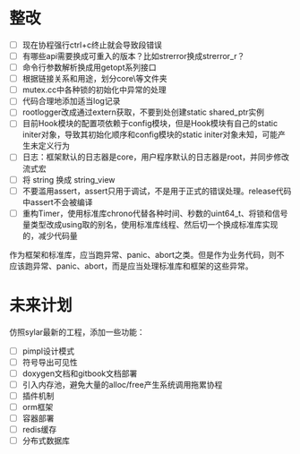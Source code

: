 # 整改

- [ ] 现在协程强行ctrl+c终止就会导致段错误
- [ ] 有哪些api需要换成可重入的版本？比如strerror换成strerror_r？
- [ ] 命令行参数解析换成用getopt系列接口
- [ ] 根据链接关系和用途，划分core\等文件夹
- [ ] mutex.cc中各种锁的初始化中异常的处理
- [ ] 代码合理地添加适当log记录
- [ ] rootlogger改成通过extern获取，不要到处创建static shared_ptr实例
- [ ] 目前Hook模块的配置项依赖于config模块，但是Hook模块有自己的static initer对象，导致其初始化顺序和config模块的static initer对象未知，可能产生未定义行为
- [ ] 日志：框架默认的日志器是core，用户程序默认的日志器是root，并同步修改流式宏
- [ ] 将 string 换成 string_view
- [ ] 不要滥用assert，assert只用于调试，不是用于正式的错误处理。release代码中assert不会被编译
- [ ] 重构Timer，使用标准库chrono代替各种时间、秒数的uint64_t、将锁和信号量类型改成using取的别名，使用标准库线程、然后切一个换成标准库实现的，减少代码量

作为框架和标准库，应当跑异常、panic、abort之类。但是作为业务代码，则不应该跑异常、panic、abort，而是应当处理标准库和框架的这些异常。

# 未来计划

仿照sylar最新的工程，添加一些功能：

- [ ] pimpl设计模式
- [ ] 符号导出可见性
- [ ] doxygen文档和gitbook文档部署
- [ ] 引入内存池，避免大量的alloc/free产生系统调用拖累协程
- [ ] 插件机制
- [ ] orm框架
- [ ] 容器部署
- [ ] redis缓存
- [ ] 分布式数据库
